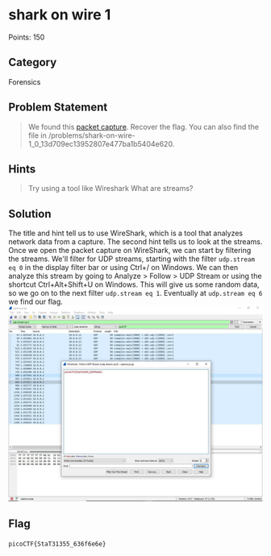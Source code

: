 # shark on wire 1
Points: 150
## Category
Forensics
## Problem Statement
> We found this [packet capture](capture.pcap). Recover the flag. You can also find the file in /problems/shark-on-wire-1_0_13d709ec13952807e477ba1b5404e620.
## Hints
> Try using a tool like Wireshark
> What are streams?
## Solution
The title and hint tell us to use WireShark, which is a tool that analyzes network data from a capture. The second hint tells us to look at the streams. Once we open the packet capture on WireShark, we can start by filtering the streams. We'll filter for UDP streams, starting with the filter `udp.stream eq 0` in the display filter bar or using Ctrl+/ on Windows. We can then analyze this stream by going to Analyze > Follow > UDP Stream or using the shortcut Ctrl+Alt+Shift+U on Windows. This will give us some random data, so we go on to the next filter `udp.stream eq 1`. Eventually at `udp.stream eq 6` we find our flag.
![Screenshot](screenshot.JPG)
## Flag
`picoCTF{StaT31355_636f6e6e}`